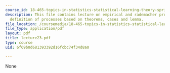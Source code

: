 ```yaml
---
course_id: 18-465-topics-in-statistics-statistical-learning-theory-spring-2007
description: This file contains lecture on empirical and rademacher processes covering
  definition of processes based on theorems, cases and lemma.
file_location: /coursemedia/18-465-topics-in-statistics-statistical-learning-theory-spring-2007/6f69b0d681393392d16fcbc74f34d8a0_lecture23.pdf
file_type: application/pdf
layout: pdf
title: lecture23.pdf
type: course
uid: 6f69b0d681393392d16fcbc74f34d8a0

---
```

None